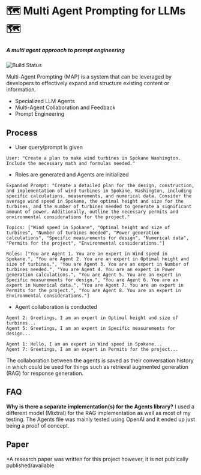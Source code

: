 # 🗺 ️Multi Agent Prompting for LLMs 🗺️
##### _A multi agent approach to prompt engineering_ 


![Build Status](https://travis-ci.org/joemccann/dillinger.svg?branch=master)

Multi-Agent Prompting (MAP) is a system that can be leveraged by developers to effectively expand and structure existing content or information. 

- Specialized LLM Agents
- Multi-Agent Collaboration and Feedback
- Prompt Engineering

## Process

- User query/prompt is given
```
User: "Create a plan to make wind turbines in Spokane Washington. Include the necessary math and formulas needed."
```
- Roles are generated and Agents are initialized
```
Expanded Prompt: "Create a detailed plan for the design, construction, and implementation of wind turbines in Spokane, Washington, including specific calculations, measurements, and numerical data. Consider the average wind speed in Spokane, the optimal height and size for the turbines, and the number of turbines needed to generate a significant amount of power. Additionally, outline the necessary permits and environmental considerations for the project."

Topics: ["Wind speed in Spokane", "Optimal height and size of turbines", "Number of turbines needed", "Power generation calculations", "Specific measurements for design", "Numerical data", "Permits for the project", "Environmental considerations."]

Roles: ["You are Agent 1. You are an expert in Wind speed in Spokane.", "You are Agent 2. You are an expert in Optimal height and size of turbines.", "You are Agent 3. You are an expert in Number of turbines needed.", "You are Agent 4. You are an expert in Power generation calculations.", "You are Agent 5. You are an expert in Specific measurements for design.", "You are Agent 6. You are an expert in Numerical data.", "You are Agent 7. You are an expert in Permits for the project.", "You are Agent 8. You are an expert in Environmental considerations."]
```
- Agent collaboration is conducted
```
Agent 2: Greetings, I am an expert in Optimal height and size of turbines...
Agent 5: Greetings, I am an expert in Specific measurements for design...

Agent 1: Hello, I am an expert in Wind speed in Spokane...
Agent 7: Greetings, I am an expert in Permits for the project...
```


The collaboration between the agents is saved as their conversation history in which could be used for things such as retrieval augmented generation (RAG) for response generation. 


## FAQ
**Why is there a separate implementation(s) for the Agents library?**
I used a different model (Mixtral) for the RAG implementation as well as most of my testing. The Agents file was mainly tested using OpenAI and it ended up just being a proof of concept.

## Paper
*A research paper was written for this project however, it is not publically published/available
